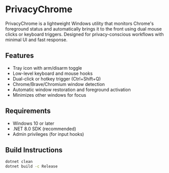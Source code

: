 # PrivacyChrome

PrivacyChrome is a lightweight Windows utility that monitors Chrome's foreground status and automatically brings it to the front using dual mouse clicks or keyboard triggers. Designed for privacy-conscious workflows with minimal UI and fast response.

## Features

- Tray icon with arm/disarm toggle
- Low-level keyboard and mouse hooks
- Dual-click or hotkey trigger (Ctrl+Shift+Q)
- Chrome/Brave/Chromium window detection
- Automatic window restoration and foreground activation
- Minimizes other windows for focus

## Requirements

- Windows 10 or later
- .NET 8.0 SDK (recommended)
- Admin privileges (for input hooks)

## Build Instructions

```bash
dotnet clean
dotnet build -c Release